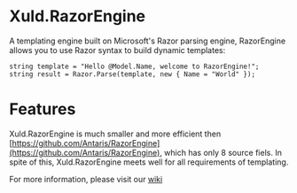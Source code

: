 Xuld.RazorEngine
===========

A templating engine built on Microsoft's Razor parsing engine, 
RazorEngine allows you to use Razor syntax to build dynamic templates:

	string template = "Hello @Model.Name, welcome to RazorEngine!";
	string result = Razor.Parse(template, new { Name = "World" });

Features
===========
Xuld.RazorEngine is much smaller and more efficient then 
[https://github.com/Antaris/RazorEngine](https://github.com/Antaris/RazorEngine), which has only 8 source fiels.
In spite of this, Xuld.RazorEngine meets well for all requirements of templating.


For more information, please visit our [wiki](https://github.com/xuld/RazorEngine/wiki)
